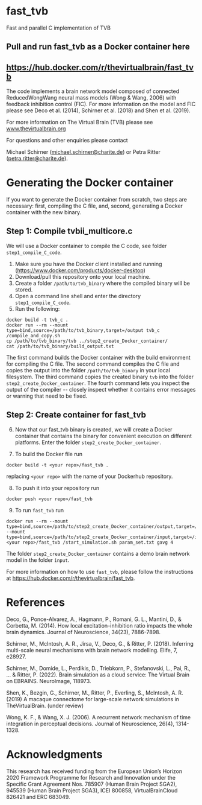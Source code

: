 # fast_tvb
Fast and parallel C implementation of TVB

## Pull and run fast_tvb as a Docker container here
## https://hub.docker.com/r/thevirtualbrain/fast_tvb


The code implements a brain network model composed of connected ReducedWongWang neural mass models (Wong & Wang, 2006) with feedback inhibition control (FIC). For more information on the model and FIC please see Deco et al. (2014), Schirner et al. (2018) and Shen et al. (2019).

For more information on The Virtual Brain (TVB) please see 
www.thevirtualbrain.org

For questions and other enquiries please contact 

Michael Schirner (michael.schirner@charite.de) or 
Petra Ritter (petra.ritter@charite.de).

# Generating the Docker container

If you want to generate the Docker container from scratch, two steps are necessary: first, compiling the C file, and, second, generating a Docker container with the new binary.

## Step 1: Compile tvbii_multicore.c

We will use a Docker container to compile the C code, see folder `step1_compile_C_code`.
1. Make sure you have the Docker client installed and running (https://www.docker.com/products/docker-desktop)
2. Download/pull this repository onto your local machine.
3. Create a folder `/path/to/tvb_binary` where the compiled binary will be stored.
4. Open a command line shell and enter the directory `step1_compile_C_code`.
5. Run the following:
```
docker build -t tvb_c .
docker run --rm --mount type=bind,source=/path/to/tvb_binary,target=/output tvb_c /compile_and_copy.sh
cp /path/to/tvb_binary/tvb ../step2_create_Docker_container/
cat /path/to/tvb_binary/build_output.txt
```
The first command builds the Docker container with the build environment for compiling the C file. The second command compiles the C file and copies the output into the folder `/path/to/tvb_binary` in your local filesystem. The third command copies the created binary `tvb` into the folder `step2_create_Docker_container`. The fourth command lets you inspect the output of the compiler -- closely inspect whether it contains error messages or warning that need to be fixed.  

## Step 2: Create container for fast_tvb

6. Now that our fast_tvb binary is created, we will create a Docker container that contains the binary for convenient execution on different platforms. Enter the folder `step2_create_Docker_container`.  

7. To build the Docker file run
```
docker build -t <your repo>/fast_tvb .
```
replacing `<your repo>` with the name of your Dockerhub repository.  

8. To push it into your repository run
```
docker push <your repo>/fast_tvb
``` 

9. To run `fast_tvb` run
```
docker run --rm --mount type=bind,source=/path/to/step2_create_Docker_container/output,target=/output --mount type=bind,source=/path/to/step2_create_Docker_container/input,target=/input  <your repo>/fast_tvb /start_simulation.sh param_set.txt gavg 4
```
The folder `step2_create_Docker_container` contains a demo brain network model in the folder `input`.


For more information on how to use `fast_tvb`, please follow the instructions at https://hub.docker.com/r/thevirtualbrain/fast_tvb.

  
# References
  
  Deco, G., Ponce-Alvarez, A., Hagmann, P., Romani, G. L., Mantini, D., & Corbetta, M. (2014). How local excitation–inhibition ratio impacts the whole brain dynamics. Journal of Neuroscience, 34(23), 7886-7898.
  
  Schirner, M., McIntosh, A. R., Jirsa, V., Deco, G., & Ritter, P. (2018). Inferring multi-scale neural mechanisms with brain network modelling. Elife, 7, e28927.
  
  Schirner, M., Domide, L., Perdikis, D., Triebkorn, P., Stefanovski, L., Pai, R., ... & Ritter, P. (2022). Brain simulation as a cloud service: The Virtual Brain on EBRAINS. NeuroImage, 118973.
  
  Shen, K., Bezgin, G., Schirner, M., Ritter, P., Everling, S., McIntosh, A. R. (2019) A macaque connectome for large-scale network simulations in TheVirtualBrain. (under review)
  
  Wong, K. F., & Wang, X. J. (2006). A recurrent network mechanism of time integration in perceptual decisions. Journal of Neuroscience, 26(4), 1314-1328.
 

# Acknowledgments

This  research  has  received  funding  from  the  European  Union’s  Horizon  2020  Framework  Programme  for  Research  and  Innovation  under  the  Specific  Grant  Agreement  Nos.  785907  (Human  Brain Project SGA2),  945539  (Human  Brain Project SGA3), ICEI 800858, VirtualBrainCloud 826421 and ERC 683049.
